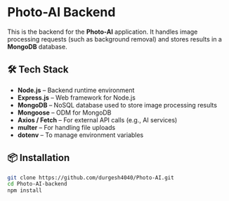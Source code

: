 # Photo-AI Backend

This is the backend for the **Photo-AI** application. It handles image processing requests (such as background removal) and stores results in a **MongoDB** database.

## 🛠️ Tech Stack

- **Node.js** – Backend runtime environment
- **Express.js** – Web framework for Node.js
- **MongoDB** – NoSQL database used to store image processing results
- **Mongoose** – ODM for MongoDB
- **Axios / Fetch** – For external API calls (e.g., AI services)
- **multer** – For handling file uploads
- **dotenv** – To manage environment variables

## 📦 Installation

```bash
git clone https://github.com/durgesh4040/Photo-AI.git
cd Photo-AI-backend
npm install

